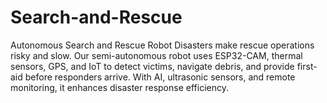 # Search-and-Rescue
Autonomous Search and Rescue Robot Disasters make rescue operations risky and slow. Our semi-autonomous robot uses ESP32-CAM, thermal sensors, GPS, and IoT to detect victims, navigate debris, and provide first-aid before responders arrive. With AI, ultrasonic sensors, and remote monitoring, it enhances disaster response efficiency.
